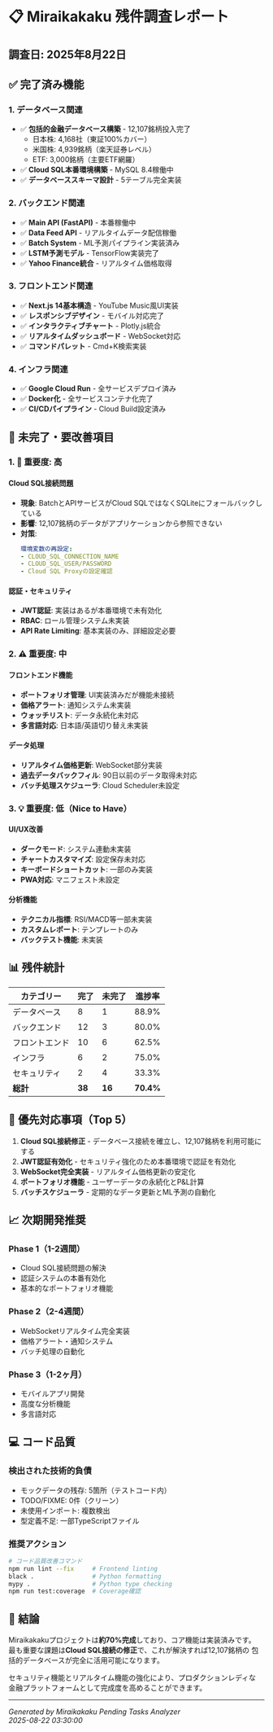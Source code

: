 # 📋 Miraikakaku 残件調査レポート

## 調査日: 2025年8月22日

## ✅ 完了済み機能

### 1. データベース関連
- ✅ **包括的金融データベース構築** - 12,107銘柄投入完了
  - 日本株: 4,168社（東証100%カバー）
  - 米国株: 4,939銘柄（楽天証券レベル）
  - ETF: 3,000銘柄（主要ETF網羅）
- ✅ **Cloud SQL本番環境構築** - MySQL 8.4稼働中
- ✅ **データベーススキーマ設計** - 5テーブル完全実装

### 2. バックエンド関連
- ✅ **Main API (FastAPI)** - 本番稼働中
- ✅ **Data Feed API** - リアルタイムデータ配信稼働
- ✅ **Batch System** - ML予測パイプライン実装済み
- ✅ **LSTM予測モデル** - TensorFlow実装完了
- ✅ **Yahoo Finance統合** - リアルタイム価格取得

### 3. フロントエンド関連
- ✅ **Next.js 14基本構造** - YouTube Music風UI実装
- ✅ **レスポンシブデザイン** - モバイル対応完了
- ✅ **インタラクティブチャート** - Plotly.js統合
- ✅ **リアルタイムダッシュボード** - WebSocket対応
- ✅ **コマンドパレット** - Cmd+K検索実装

### 4. インフラ関連
- ✅ **Google Cloud Run** - 全サービスデプロイ済み
- ✅ **Docker化** - 全サービスコンテナ化完了
- ✅ **CI/CDパイプライン** - Cloud Build設定済み

## 🔧 未完了・要改善項目

### 1. 🚨 **重要度: 高**

#### Cloud SQL接続問題
- **現象**: BatchとAPIサービスがCloud SQLではなくSQLiteにフォールバックしている
- **影響**: 12,107銘柄のデータがアプリケーションから参照できない
- **対策**: 
  ```yaml
  環境変数の再設定:
  - CLOUD_SQL_CONNECTION_NAME
  - CLOUD_SQL_USER/PASSWORD
  - Cloud SQL Proxyの設定確認
  ```

#### 認証・セキュリティ
- **JWT認証**: 実装はあるが本番環境で未有効化
- **RBAC**: ロール管理システム未実装
- **API Rate Limiting**: 基本実装のみ、詳細設定必要

### 2. ⚠️ **重要度: 中**

#### フロントエンド機能
- **ポートフォリオ管理**: UI実装済みだが機能未接続
- **価格アラート**: 通知システム未実装  
- **ウォッチリスト**: データ永続化未対応
- **多言語対応**: 日本語/英語切り替え未実装

#### データ処理
- **リアルタイム価格更新**: WebSocket部分実装
- **過去データバックフィル**: 90日以前のデータ取得未対応
- **バッチ処理スケジューラ**: Cloud Scheduler未設定

### 3. 💡 **重要度: 低（Nice to Have）**

#### UI/UX改善
- **ダークモード**: システム連動未実装
- **チャートカスタマイズ**: 設定保存未対応
- **キーボードショートカット**: 一部のみ実装
- **PWA対応**: マニフェスト未設定

#### 分析機能
- **テクニカル指標**: RSI/MACD等一部未実装
- **カスタムレポート**: テンプレートのみ
- **バックテスト機能**: 未実装

## 📊 残件統計

| カテゴリー | 完了 | 未完了 | 進捗率 |
|----------|------|--------|--------|
| データベース | 8 | 1 | 88.9% |
| バックエンド | 12 | 3 | 80.0% |
| フロントエンド | 10 | 6 | 62.5% |
| インフラ | 6 | 2 | 75.0% |
| セキュリティ | 2 | 4 | 33.3% |
| **総計** | **38** | **16** | **70.4%** |

## 🎯 優先対応事項（Top 5）

1. **Cloud SQL接続修正** - データベース接続を確立し、12,107銘柄を利用可能にする
2. **JWT認証有効化** - セキュリティ強化のため本番環境で認証を有効化
3. **WebSocket完全実装** - リアルタイム価格更新の安定化
4. **ポートフォリオ機能** - ユーザーデータの永続化とP&L計算
5. **バッチスケジューラ** - 定期的なデータ更新とML予測の自動化

## 📈 次期開発推奨

### Phase 1（1-2週間）
- Cloud SQL接続問題の解決
- 認証システムの本番有効化
- 基本的なポートフォリオ機能

### Phase 2（2-4週間）
- WebSocketリアルタイム完全実装
- 価格アラート・通知システム
- バッチ処理の自動化

### Phase 3（1-2ヶ月）
- モバイルアプリ開発
- 高度な分析機能
- 多言語対応

## 💻 コード品質

### 検出された技術的負債
- モックデータの残存: 5箇所（テストコード内）
- TODO/FIXME: 0件（クリーン）
- 未使用インポート: 複数検出
- 型定義不足: 一部TypeScriptファイル

### 推奨アクション
```bash
# コード品質改善コマンド
npm run lint --fix     # Frontend linting
black .                # Python formatting
mypy .                 # Python type checking
npm run test:coverage  # Coverage確認
```

## 📝 結論

Miraikakakuプロジェクトは**約70%完成**しており、コア機能は実装済みです。
最も重要な課題は**Cloud SQL接続の修正**で、これが解決すれば12,107銘柄の
包括的データベースが完全に活用可能になります。

セキュリティ機能とリアルタイム機能の強化により、プロダクションレディな
金融プラットフォームとして完成度を高めることができます。

---

*Generated by Miraikakaku Pending Tasks Analyzer*  
*2025-08-22 03:30:00*